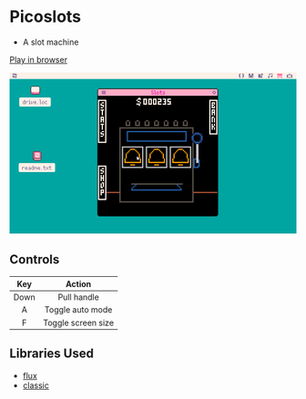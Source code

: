 # Picoslots
- A slot machine 

[Play in browser](https://sugarvoid.itch.io/slots)

![gameplay](https://github.com/sugarvoid/picoslots/blob/main/gameplay.gif)
<br>

## Controls

|Key| Action|
|:-----:|:-----:|
|Down| Pull handle|
|A|  Toggle auto mode |
|F|    Toggle screen size |


## Libraries  Used
- [flux](https://github.com/rxi/flux)
- [classic](https://github.com/Sheepolution/classic)